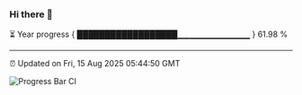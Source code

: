 ### Hi there 👋

⏳ Year progress { ██████████████████▁▁▁▁▁▁▁▁▁▁▁▁ } 61.98 %

---

⏰ Updated on Fri, 15 Aug 2025 05:44:50 GMT

![Progress Bar CI](https://github.com/IshwaranRudhara/GIT-ACTION/workflows/Progress%20Bar%20CI/badge.svg)
